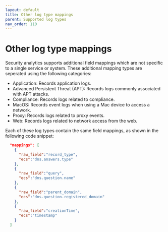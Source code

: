```yaml
---
layout: default
title: Other log type mappings
parent: Supported log types
nav_order: 110
---
```


# Other log type mappings

Security analytics supports additional field mappings which are not specific to a single service or system. These additional mapping types are seperated using the following categories: 

- Application: Records application logs.
- Advanced Persistent Threat (APT): Records logs commonly associated with APT attacks.
- Compliance: Records logs related to compliance.
- MacOS: Records event logs when using a Mac device to access a network.
- Proxy: Records logs related to proxy events.
- Web: Records logs related to network access from the web.


Each of these log types contain the same field mappings, as shown in the following code snippet:

```json
  "mappings": [
    {
      "raw_field":"record_type",
      "ecs":"dns.answers.type"
    },
    {
      "raw_field":"query",
      "ecs":"dns.question.name"
    },
    {
      "raw_field":"parent_domain",
      "ecs":"dns.question.registered_domain"
    },
    {
      "raw_field":"creationTime",
      "ecs":"timestamp"
    }
  ]
```